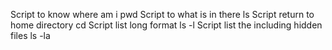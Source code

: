 Script to know where am i pwd
Script to what is in there ls
Script return to home directory cd
Script list long format ls -l
Script list the including hidden files ls -la
